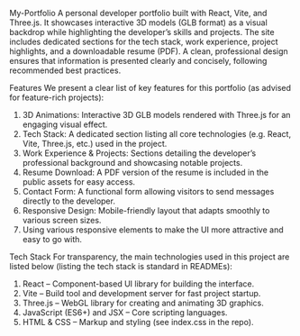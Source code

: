 My-Portfolio
A personal developer portfolio built with React, Vite, and Three.js. It showcases interactive 3D models (GLB format) as a visual backdrop while highlighting the developer’s skills and projects. The site includes dedicated sections for the tech stack, work experience, project highlights, and a downloadable resume (PDF). A clean, professional design ensures that information is presented clearly and concisely, following recommended best practices.

Features
We present a clear list of key features for this portfolio (as advised for feature-rich projects):
1. 3D Animations: Interactive 3D GLB models rendered with Three.js for an engaging visual effect.
2. Tech Stack: A dedicated section listing all core technologies (e.g. React, Vite, Three.js, etc.) used in the project.
3. Work Experience & Projects: Sections detailing the developer’s professional background and showcasing notable projects.
4. Resume Download: A PDF version of the resume is included in the public assets for easy access.
5. Contact Form: A functional form allowing visitors to send messages directly to the developer.
6. Responsive Design: Mobile-friendly layout that adapts smoothly to various screen sizes.
7. Using various responsive elements to make the UI more attractive and easy to go with.

Tech Stack
For transparency, the main technologies used in this project are listed below (listing the tech stack is standard in READMEs):
1. React – Component-based UI library for building the interface.
2. Vite – Build tool and development server for fast project startup.
3. Three.js – WebGL library for creating and animating 3D graphics.
4. JavaScript (ES6+) and JSX – Core scripting languages.
5. HTML & CSS – Markup and styling (see index.css in the repo).